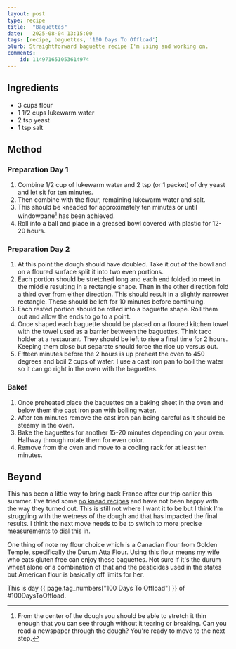 ```yaml
---
layout: post
type: recipe
title:  "Baguettes"
date:   2025-08-04 13:15:00
tags: [recipe, baguettes, '100 Days To Offload']
blurb: Straightforward baguette recipe I'm using and working on.
comments: 
    id: 114971651053614974
---
```


## Ingredients
* 3 cups flour
* 1 1/2 cups lukewarm water
* 2 tsp yeast
* 1 tsp salt

## Method

### Preparation Day 1
1. Combine 1/2 cup of lukewarm water and 2 tsp (or 1 packet) of dry yeast and let sit for ten minutes.
1. Then combine with the flour, remaining lukewarm water and salt.
1. This should be kneaded for approximately ten minutes or until windowpane[^1] has been achieved.
1. Roll into a ball and place in a greased bowl covered with plastic for 12-20 hours.

### Preparation Day 2
1. At this point the dough should have doubled. Take it out of the bowl and on a floured surface split it into two even portions.
1. Each portion should be stretched long and each end folded to meet in the middle resulting in a rectangle shape. Then in the other direction fold a third over from either direction. This should result in a slightly narrower rectangle. These should be left for 10 minutes before continuing.
1. Each rested portion should be rolled into a baguette shape. Roll them out and allow the ends to go to a point.
1. Once shaped each baguette should be placed on a floured kitchen towel with the towel used as a barrier between the baguettes. Think taco holder at a restaurant. They should be left to rise a final time for 2 hours. Keeping them close but separate should force the rice up versus out.
1. Fifteen minutes before the 2 hours is up preheat the oven to 450 degrees and boil 2 cups of water. I use a cast iron pan to boil the water so it can go right in the oven with the baguettes.

### Bake!
1. Once preheated place the baguettes on a baking sheet in the oven and below them the cast iron pan with boiling water.
1. After ten minutes remove the cast iron pan being careful as it should be steamy in the oven.
1. Bake the baguettes for another 15-20 minutes depending on your oven. Halfway through rotate them for even color.
1. Remove from the oven and move to a cooling rack for at least ten minutes.

## Beyond
This has been a little way to bring back France after our trip earlier this summer. I've tried some [no knead recipes] and have not been happy with the way they turned out. This is still not where I want it to be but I think I'm struggling with the wetness of the dough and that has impacted the final results. I think the next move needs to be to switch to more precise measurements to dial this in.

One thing of note my flour choice which is a Canadian flour from Golden Temple, specifically the Durum Atta Flour. Using this flour means my wife who eats gluten free can enjoy these baguettes. Not sure if it's the durum wheat alone or a combination of that and the pesticides used in the states but American flour is basically off limits for her.

This is day {{ page.tag_numbers["100 Days To Offload"] }}  of #100DaysToOffload.

[no knead recipes]: http://momsdish.com/baguette

[^1]: From the center of the dough you should be able to stretch it thin enough that you can see through without it tearing or breaking. Can you read a newspaper through the dough? You're ready to move to the next step.